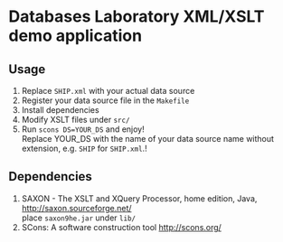 # Databases Laboratory XML/XSLT demo application

## Usage

 1. Replace `SHIP.xml` with your actual data source
 2. Register your data source file in the `Makefile`
 3. Install dependencies
 4. Modify XSLT files under `src/`
 5. Run `scons DS=YOUR_DS` and enjoy!  
    Replace YOUR_DS with the name of your data source name without extension, e.g. `SHIP` for `SHIP.xml`.!

## Dependencies

 1. SAXON - The XSLT and XQuery Processor, home edition, Java, http://saxon.sourceforge.net/  
    place `saxon9he.jar` under `lib/`
 2. SCons: A software construction tool http://scons.org/
